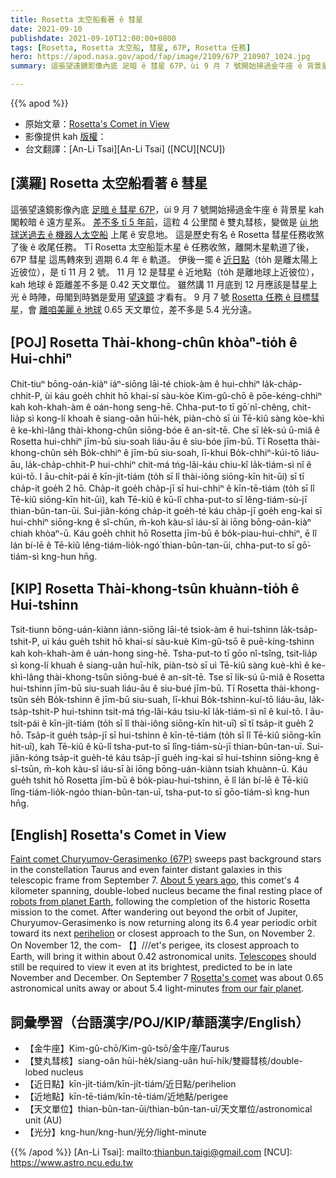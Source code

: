 ```yaml
---
title: Rosetta 太空船看著 ê 彗星
date: 2021-09-10
publishdate: 2021-09-10T12:00:00+0800
tags: [Rosetta, Rosetta 太空船, 彗星, 67P, Rosetta 任務]
hero: https://apod.nasa.gov/apod/fap/image/2109/67P_210907_1024.jpg
summary: 這張望遠鏡影像內底 足暗 ê 彗星 67P，ùi 9 月 7 號開始掃過金牛座 ê 背景星 kah 閣較暗 ê 遠方星系。

---
```


{{% apod %}}

- 原始文章：[Rosetta's Comet in View](https://apod.nasa.gov/apod/ap210910.html)
- 影像提供 kah [版權][copyright]：
- 台文翻譯：[An-Li Tsai][An-Li Tsai] ([NCU][NCU])

## [漢羅] Rosetta 太空船看著 ê 彗星
這張望遠鏡影像內底 [足暗 ê 彗星 67P][Faint comet Churyumov-Gerasimenko (67P)]，ùi 9 月 7 號開始掃過金牛座 ê 背景星 kah 閣較暗 ê 遠方星系。
[差不多 tī 5 年前][About 5 years ago]，這粒 4 公里闊 ê 雙丸彗核，變做是 [ùi 地球送過去 ê 機器人太空船][robots from planet Earth] 上尾 ê 安息地。
這是歷史有名 ê Rosetta 彗星任務收煞了後 ê 收尾任務。
Tī Rosetta 太空船踅木星 ê 任務收煞，離開木星軌道了後，67P 彗星 這馬轉來到 週期 6.4 年 ê 軌道。
伊後一擺 ê [近日點][perihelion]（to̍h 是離太陽上近彼位），是 tī 11 月 2 號。
11 月 12 是彗星 ê 近地點（to̍h 是離地球上近彼位），kah 地球 ê 距離差不多是 0.42 天文單位。
雖然講 11 月底到 12 月應該是彗星上光 ê 時陣，毋閣到時猶是愛用 [望遠鏡][Telescopes] 才看有。
9 月 7 號 [Rosetta 任務 ê 目標彗星][Rosetta's comet]，會 [離咱美麗 ê 地球][from our fair planet] 0.65 天文單位，差不多是 5.4 光分遠。

## [POJ] Rosetta Thài-khong-chûn khòaⁿ-tio̍h ê Hui-chhiⁿ
Chit-tiuⁿ bōng-oán-kiàⁿ iáⁿ-siōng lāi-té chiok-àm ê hui-chhiⁿ la̍k-cha̍p-chhit-P, ùi káu goe̍h chhit hō khai-sí sàu-kòe Kim-gû-chō ê pōe-kéng-chhiⁿ kah koh-khah-àm ê oán-hong seng-hē.
Chha-put-to tī gō͘ nî-chêng, chit-lia̍p sì kong-lí khoah ê siang-oân hūi-he̍k, piàn-chò sī ùi Tē-kiû sàng kòe-khì ê ke-khì-lâng thài-khong-chûn siōng-bóe ê an-si̍t-tē.
Che sī le̍k-sú ū-miâ ê Rosetta hui-chhiⁿ jīm-bū siu-soah liáu-āu ê siu-bóe jīm-bū.
Tī Rosetta thài-khong-chûn se̍h Bo̍k-chhiⁿ ê jīm-bū siu-soah, lī-khui Bo̍k-chhiⁿ-kúi-tō liáu-āu, la̍k-cha̍p-chhit-P hui-chhiⁿ chit-má tńg-lâi-káu chiu-kî la̍k-tiám-sì nî ê kúi-tō.
I āu-chi̍t-pái ê kīn-ji̍t-tiám (to̍h sī lî thài-iông siōng-kīn hit-ūi) sī tī cha̍p-it goe̍h 2 hō.
Cha̍p-it goe̍h cha̍p-jī sī hui-chhiⁿ ê kīn-tē-tiám (to̍h sī lî Tē-kiû siōng-kīn hit-ūi), kah Tē-kiû ê kū-lî chha-put-to sī lêng-tiám-sù-jī thian-bûn-tan-ūi.
Sui-jiân-kóng cha̍p-it goe̍h-té káu cha̍p-jī goe̍h eng-kai sī hui-chhiⁿ siōng-kng ê sî-chūn, m̄-koh kàu-sî iáu-sī ài iōng bōng-oán-kiàⁿ chiah khòaⁿ-ū.
Káu goe̍h chhit hō Rosetta jīm-bū ê bo̍k-piau-hui-chhiⁿ, ē lî lán bí-lē ê Tē-kiû lêng-tiám-lio̍k-ngó͘ thian-bûn-tan-ūi, chha-put-to sī gō͘-tiám-sì kng-hun hn̄g.

## [KIP] Rosetta Thài-khong-tsûn khuànn-tio̍h ê Hui-tshinn
Tsit-tiunn bōng-uán-kiànn iánn-siōng lāi-té tsiok-àm ê hui-tshinn la̍k-tsa̍p-tshit-P, uì káu gue̍h tshit hō khai-sí sàu-kuè Kim-gû-tsō ê puē-kíng-tshinn kah koh-khah-àm ê uán-hong sing-hē.
Tsha-put-to tī gōo nî-tsîng, tsit-lia̍p sì kong-lí khuah ê siang-uân huī-hi̍k, piàn-tsò sī uì Tē-kiû sàng kuè-khì ê ke-khì-lâng thài-khong-tsûn siōng-bué ê an-si̍t-tē.
Tse sī li̍k-sú ū-miâ ê Rosetta hui-tshinn jīm-bū siu-suah liáu-āu ê siu-bué jīm-bū.
Tī Rosetta thài-khong-tsûn se̍h Bo̍k-tshinn ê jīm-bū siu-suah, lī-khui Bo̍k-tshinn-kuí-tō liáu-āu, la̍k-tsa̍p-tshit-P hui-tshinn tsit-má tńg-lâi-káu tsiu-kî la̍k-tiám-sì nî ê kuí-tō.
I āu-tsi̍t-pái ê kīn-ji̍t-tiám (to̍h sī lî thài-iông siōng-kīn hit-uī) sī tī tsa̍p-it gue̍h 2 hō.
Tsa̍p-it gue̍h tsa̍p-jī sī hui-tshinn ê kīn-tē-tiám (to̍h sī lî Tē-kiû siōng-kīn hit-uī), kah Tē-kiû ê kū-lî tsha-put-to sī lîng-tiám-sù-jī thian-bûn-tan-uī.
Sui-jiân-kóng tsa̍p-it gue̍h-té káu tsa̍p-jī gue̍h ing-kai sī hui-tshinn siōng-kng ê sî-tsūn, m̄-koh kàu-sî iáu-sī ài iōng bōng-uán-kiànn tsiah khuànn-ū.
Káu gue̍h tshit hō Rosetta jīm-bū ê bo̍k-piau-hui-tshinn, ē lî lán bí-lē ê Tē-kiû lîng-tiám-lio̍k-ngóo thian-bûn-tan-uī, tsha-put-to sī gōo-tiám-sì kng-hun hn̄g.

## [English] Rosetta's Comet in View
[Faint comet Churyumov-Gerasimenko (67P)][Faint comet Churyumov-Gerasimenko (67P)] sweeps past background stars in the constellation Taurus and even fainter distant galaxies in this telescopic frame from September 7.
[About 5 years ago][About 5 years ago], this comet's 4 kilometer spanning, double-lobed nucleus became the final resting place of [robots from planet Earth][robots from planet Earth], following the completion of the historic Rosetta mission to the comet.
After wandering out beyond the orbit of Jupiter, Churyumov-Gerasimenko is now returning along its 6.4 year periodic orbit toward its next [perihelion][perihelion] or closest approach to the Sun, on November 2.
On November 12, the com- 【】///et's perigee, its closest approach to Earth, will bring it within about 0.42 astronomical units.
[Telescopes][Telescopes] should still be required to view it even at its brightest, predicted to be in late November and December.
On September 7 [Rosetta's comet][Rosetta's comet] was about 0.65 astronomical units away or about 5.4 light-minutes [from our fair planet][from our fair planet].

## 詞彙學習（台語漢字/POJ/KIP/華語漢字/English）
- 【金牛座】Kim-gû-chō/Kim-gû-tsō/金牛座/Taurus
- 【雙丸彗核】siang-oân hūi-he̍k/siang-uân huī-hi̍k/雙瓣彗核/double-lobed nucleus
- 【近日點】kīn-ji̍t-tiám/kīn-ji̍t-tiám/近日點/perihelion
- 【近地點】kīn-tē-tiám/kīn-tē-tiám/近地點/perigee
- 【天文單位】thian-bûn-tan-ūi/thian-bûn-tan-uī/天文單位/astronomical unit (AU)
- 【光分】kng-hun/kng-hun/光分/light-minute


{{% /apod %}}
[An-Li Tsai]: mailto:thianbun.taigi@gmail.com
[NCU]: https://www.astro.ncu.edu.tw

[copyright]: https://apod.nasa.gov/apod/fap/lib/about_apod.html#srapply

[Faint comet Churyumov-Gerasimenko (67P)]:https://en.wikipedia.org/wiki/67P/Churyumov%E2%80%93Gerasimenko
[About 5 years ago]:https://apod.nasa.gov/apod/ap161001.html
[robots from planet Earth]:https://solarsystem.nasa.gov/missions/rosetta-philae/in-depth/
[perihelion]:https://apod.nasa.gov/apod/ap150815.html
[Telescopes]:https://skyandtelescope.org/astronomy-news/comet-watch-2021/
[Rosetta's comet]:https://www.planetary.org/articles/rosettas-ancient-comet
[from our fair planet]:https://solarsystem.nasa.gov/resources/1060/beyond-earth-a-chronicle-of-deep-space-exploration/
